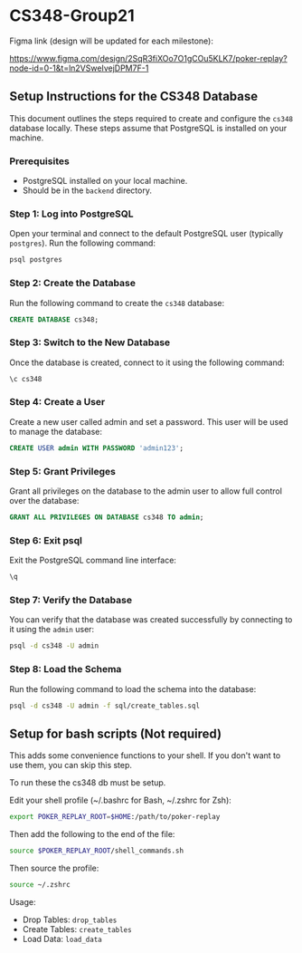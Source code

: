 # CS348-Group21

Figma link (design will be updated for each milestone): 

<https://www.figma.com/design/2SqR3fiXOo7O1gCOu5KLK7/poker-replay?node-id=0-1&t=ln2VSweIvejDPM7F-1>

## Setup Instructions for the CS348 Database

This document outlines the steps required to create and configure the `cs348` database locally. These steps assume that PostgreSQL is installed on your machine.

### Prerequisites

- PostgreSQL installed on your local machine.
- Should be in the `backend` directory.

### Step 1: Log into PostgreSQL

Open your terminal and connect to the default PostgreSQL user (typically `postgres`). Run the following command:

```bash
psql postgres
```

### Step 2: Create the Database

Run the following command to create the `cs348` database:

```sql
CREATE DATABASE cs348;
```

### Step 3: Switch to the New Database

Once the database is created, connect to it using the following command:

```sql
\c cs348
```

### Step 4: Create a User

Create a new user called admin and set a password. This user will be used to manage the database:

```sql
CREATE USER admin WITH PASSWORD 'admin123';
```

### Step 5: Grant Privileges

Grant all privileges on the database to the admin user to allow full control over the database:

```sql
GRANT ALL PRIVILEGES ON DATABASE cs348 TO admin;
```

### Step 6: Exit psql

Exit the PostgreSQL command line interface:

```sql
\q
```

### Step 7: Verify the Database

You can verify that the database was created successfully by connecting to it using the `admin` user:

```bash
psql -d cs348 -U admin
```

### Step 8: Load the Schema

Run the following command to load the schema into the database:

```bash
psql -d cs348 -U admin -f sql/create_tables.sql
```

## Setup for bash scripts (Not required)

This adds some convenience functions to your shell. If you don't want to use them, you can skip this step.

To run these the cs348 db must be setup.

Edit your shell profile (~/.bashrc for Bash, ~/.zshrc for Zsh):

```bash
export POKER_REPLAY_ROOT=$HOME:/path/to/poker-replay
```

Then add the following to the end of the file:

```bash
source $POKER_REPLAY_ROOT/shell_commands.sh
```

Then source the profile:

```bash
source ~/.zshrc
```

Usage:

- Drop Tables: `drop_tables`
- Create Tables: `create_tables`
- Load Data: `load_data`
